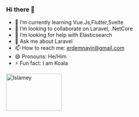 ### Hi there 👋

- 🌱 I’m currently learning Vue.Js,Flutter,Svelte
- 👯 I’m looking to collaborate on Laravel, .NetCore
- 🤔 I’m looking for help with Elasticsearch
- 💬 Ask me about Laravel
- 📫 How to reach me: erdemnayir@gmail.com
- 😄 Pronouns: He/Him
- ⚡ Fun fact: I am Koala

<a href="https://w.soundcloud.com/player/?url=https%3A//api.soundcloud.com/tracks/49971634" target="_blank">
<img src="https://i1.sndcdn.com/avatars-000017116967-x6u7xt-t200x200.jpg" width="150" height="100" alt="Islamey">
</a>
